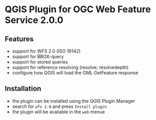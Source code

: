 QGIS Plugin for OGC Web Feature Service 2.0.0
=============================================

## Features

* support for WFS 2.0 (ISO 19142)
* support for BBOX-query
* support for stored queries
* support for reference resolving (resolve; resolvedepth)
* configure how QGIS will load the GML GetFeature response

## Installation

* the plugin can be installed using the QGIS Plugin Manager
* search for `wfs 2.0` and press `Install plugin`
* the plugin will be available in the `web` menue
